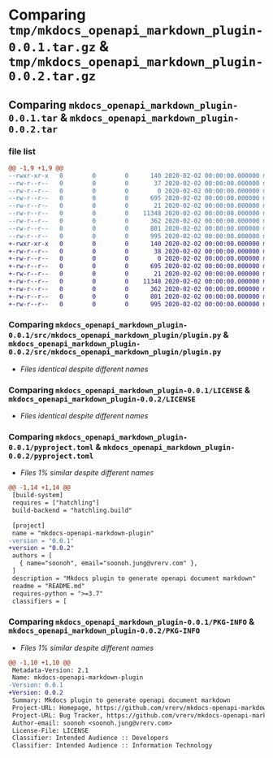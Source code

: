 # Comparing `tmp/mkdocs_openapi_markdown_plugin-0.0.1.tar.gz` & `tmp/mkdocs_openapi_markdown_plugin-0.0.2.tar.gz`

## Comparing `mkdocs_openapi_markdown_plugin-0.0.1.tar` & `mkdocs_openapi_markdown_plugin-0.0.2.tar`

### file list

```diff
@@ -1,9 +1,9 @@
--rwxr-xr-x   0        0        0      140 2020-02-02 00:00:00.000000 mkdocs_openapi_markdown_plugin-0.0.1/pypi.sh
--rw-r--r--   0        0        0       37 2020-02-02 00:00:00.000000 mkdocs_openapi_markdown_plugin-0.0.1/requirement.txt
--rw-r--r--   0        0        0        0 2020-02-02 00:00:00.000000 mkdocs_openapi_markdown_plugin-0.0.1/src/mkdocs_openapi_markdown_plugin/__init__.py
--rw-r--r--   0        0        0      695 2020-02-02 00:00:00.000000 mkdocs_openapi_markdown_plugin-0.0.1/src/mkdocs_openapi_markdown_plugin/plugin.py
--rw-r--r--   0        0        0       21 2020-02-02 00:00:00.000000 mkdocs_openapi_markdown_plugin-0.0.1/.gitignore
--rw-r--r--   0        0        0    11348 2020-02-02 00:00:00.000000 mkdocs_openapi_markdown_plugin-0.0.1/LICENSE
--rw-r--r--   0        0        0      362 2020-02-02 00:00:00.000000 mkdocs_openapi_markdown_plugin-0.0.1/README.md
--rw-r--r--   0        0        0      801 2020-02-02 00:00:00.000000 mkdocs_openapi_markdown_plugin-0.0.1/pyproject.toml
--rw-r--r--   0        0        0      995 2020-02-02 00:00:00.000000 mkdocs_openapi_markdown_plugin-0.0.1/PKG-INFO
+-rwxr-xr-x   0        0        0      140 2020-02-02 00:00:00.000000 mkdocs_openapi_markdown_plugin-0.0.2/pypi.sh
+-rw-r--r--   0        0        0       38 2020-02-02 00:00:00.000000 mkdocs_openapi_markdown_plugin-0.0.2/requirement.txt
+-rw-r--r--   0        0        0        0 2020-02-02 00:00:00.000000 mkdocs_openapi_markdown_plugin-0.0.2/src/mkdocs_openapi_markdown_plugin/__init__.py
+-rw-r--r--   0        0        0      695 2020-02-02 00:00:00.000000 mkdocs_openapi_markdown_plugin-0.0.2/src/mkdocs_openapi_markdown_plugin/plugin.py
+-rw-r--r--   0        0        0       21 2020-02-02 00:00:00.000000 mkdocs_openapi_markdown_plugin-0.0.2/.gitignore
+-rw-r--r--   0        0        0    11348 2020-02-02 00:00:00.000000 mkdocs_openapi_markdown_plugin-0.0.2/LICENSE
+-rw-r--r--   0        0        0      362 2020-02-02 00:00:00.000000 mkdocs_openapi_markdown_plugin-0.0.2/README.md
+-rw-r--r--   0        0        0      801 2020-02-02 00:00:00.000000 mkdocs_openapi_markdown_plugin-0.0.2/pyproject.toml
+-rw-r--r--   0        0        0      995 2020-02-02 00:00:00.000000 mkdocs_openapi_markdown_plugin-0.0.2/PKG-INFO
```

### Comparing `mkdocs_openapi_markdown_plugin-0.0.1/src/mkdocs_openapi_markdown_plugin/plugin.py` & `mkdocs_openapi_markdown_plugin-0.0.2/src/mkdocs_openapi_markdown_plugin/plugin.py`

 * *Files identical despite different names*

### Comparing `mkdocs_openapi_markdown_plugin-0.0.1/LICENSE` & `mkdocs_openapi_markdown_plugin-0.0.2/LICENSE`

 * *Files identical despite different names*

### Comparing `mkdocs_openapi_markdown_plugin-0.0.1/pyproject.toml` & `mkdocs_openapi_markdown_plugin-0.0.2/pyproject.toml`

 * *Files 1% similar despite different names*

```diff
@@ -1,14 +1,14 @@
 [build-system]
 requires = ["hatchling"]
 build-backend = "hatchling.build"
 
 [project]
 name = "mkdocs-openapi-markdown-plugin"
-version = "0.0.1"
+version = "0.0.2"
 authors = [
   { name="soonoh", email="soonoh.jung@vrerv.com" },
 ]
 description = "Mkdocs plugin to generate openapi document markdown"
 readme = "README.md"
 requires-python = ">=3.7"
 classifiers = [
```

### Comparing `mkdocs_openapi_markdown_plugin-0.0.1/PKG-INFO` & `mkdocs_openapi_markdown_plugin-0.0.2/PKG-INFO`

 * *Files 1% similar despite different names*

```diff
@@ -1,10 +1,10 @@
 Metadata-Version: 2.1
 Name: mkdocs-openapi-markdown-plugin
-Version: 0.0.1
+Version: 0.0.2
 Summary: Mkdocs plugin to generate openapi document markdown
 Project-URL: Homepage, https://github.com/vrerv/mkdocs-openapi-markdown-plugin
 Project-URL: Bug Tracker, https://github.com/vrerv/mkdocs-openapi-markdown-plugin/issues
 Author-email: soonoh <soonoh.jung@vrerv.com>
 License-File: LICENSE
 Classifier: Intended Audience :: Developers
 Classifier: Intended Audience :: Information Technology
```

